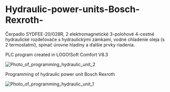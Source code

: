# Hydraulic-power-units-Bosch-Rexroth-

Čerpadlo SYDFEE-20/028R, 2 elektromagnetické 3-polohové 4-cestné hydraulické rozdeľovače s hydraulickými zámkami, vodné chladenie oleja (s 2 termostatmi), spínač úrovne hladiny a ďalšie prvky riadenia.

PLC program created in LOGO!Soft Comfort V8.3 

![Photo_of_programming_hydraulic_unit_2](https://github.com/IvanZeman/Hydraulic-power-units-Bosch-Rexrot-LOGO-Soft-Comfort-V8.3/assets/142148101/8852a7ea-7519-4977-9e71-1307fd95477a)

Programming of hydraulic power unit Bosch Rexroth

![Photo_of_programming_hydraulic_unit_1](https://github.com/IvanZeman/Hydraulic-power-units-Bosch-Rexrot-LOGO-Soft-Comfort-V8.3/assets/142148101/23ff7a1d-e3b3-4e46-bcb4-32ec7d1ccd38)
